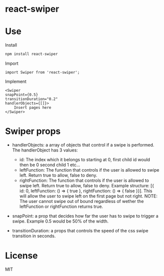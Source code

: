# react-swiper

# Use

Install
```sh
npm install react-swiper
```

Import

```
import Swiper from 'react-swiper';
```

Implement

```
<Swiper
snapPoint={0.5}
transitionDuration="0.2"
handlerObjects={[]}>
    Insert pages here
</Swiper>
```

# Swiper props

- handlerObjects: a array of objects that control if a swipe is performed.
The handlerObject has 3 values: 
    - id: The index which it belongs to starting at 0, first child id would then be 0 second child 1 etc...
    - leftFunction: The function that controls if the user is allowed to swipe left. Return true to allow, false to deny.
    - rightFunction: The function that controls if the user is allowed to swipe left. Return true to allow, false to deny.
Example structure: [{ id: 0, leftFunction: () => { true }, rightFunction: () => { false }}].
This will allow the user to swipe left on the first page but not right. NOTE: The user cannot swipe out of bound regardless of wether the leftFunction or rightFunction returns true.

- snapPoint: a prop that decides how far the user has to swipe to trigger a swipe. Example 0.5 would be 50% of the width.
- transitionDuration: a props that controls the speed of the css swipe transition in seconds.

# License
MIT